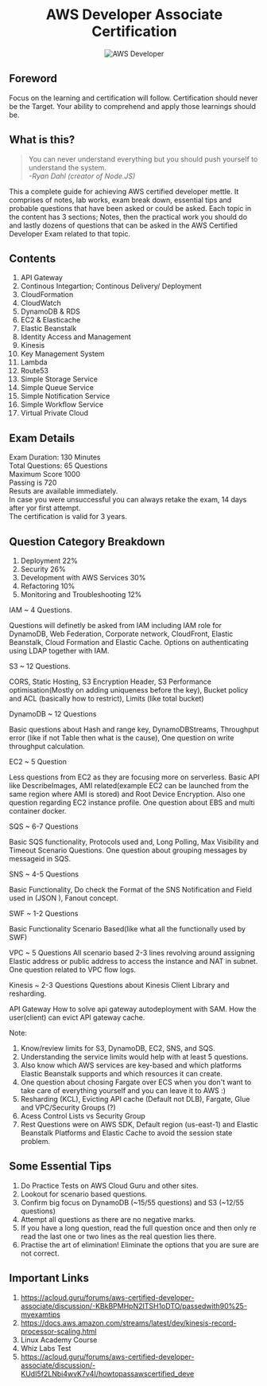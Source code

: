 <h1 align="center">AWS Developer Associate Certification</h1>

<div align="center">
    <img src="https://github.com/Shwetabh1/AWS_Certification/blob/master/Resources/aws_cert.png" alt="AWS Developer"/>
</div>

## Foreword
Focus on the learning and certification will follow. Certification should never be the Target. Your ability to comprehend and apply those learnings should be.

## What is this?
> You can never understand everything but you should push yourself to understand the system.<br/>
> *-Ryan Dahl (creator of Node.JS)*

This a complete guide for achieving AWS certified developer mettle. It comprises of notes, lab works, exam break down, essential tips and probable questions that have been asked or could be asked. Each topic in the content has 3 sections; Notes, then the practical work you should do and lastly dozens of questions that can be asked in the AWS Certified Developer Exam related to that topic.

## Contents
1. API Gateway
1. Continous Integartion; Continous Delivery/ Deployment
1. CloudFormation
1. CloudWatch
1. DynamoDB & RDS
1. EC2 & Elasticache
1. Elastic Beanstalk
1. Identity Access and Management
1. Kinesis
1. Key Management System
1. Lambda
1. Route53
1. Simple Storage Service
1. Simple Queue Service
1. Simple Notification Service
1. Simple Workflow Service
1. Virtual Private Cloud

## Exam Details

Exam Duration: 130 Minutes<br/>
Total Questions: 65 Questions<br/>
Maximum Score 1000<br/>
Passing is 720<br/>
Resuts are available immediately.<br/>
In case you were unsuccessful you can always retake the exam, 14 days after yor first attempt.<br/>
The certification is valid for 3 years.<br/>

## Question Category Breakdown

1. Deployment 22%<br/>
1. Security 26%<br/>
1. Development with AWS Services 30%<br/>
1. Refactoring 10%<br/>
1. Monitoring and Troubleshooting 12%<br/>

IAM ~ 4 Questions.

Questions will definetly be asked from IAM including IAM role for DynamoDB, Web Federation, Corporate network, CloudFront, Elastic Beanstalk, Cloud Formation and Elastic Cache.
Options on authenticating using LDAP together with IAM.

S3 ~ 12 Questions.

CORS, Static Hosting, S3 Encryption Header, S3 Performance optimisation(Mostly on adding uniqueness before the key), Bucket policy and ACL (basically how to restrict), Limits (like total bucket)

DynamoDB ~ 12 Questions

Basic questions about Hash and range key, DynamoDBStreams, Throughput error (like if not Table then what is the cause), One question on write throughput calculation.

EC2 ~ 5 Question

Less questions from EC2 as they are focusing more on serverless. Basic API like DescribeImages, AMI related(example EC2 can be launched from the same region where AMI is stored) and Root Device Encryption. Also one question regarding EC2 instance profile. One question about EBS and multi container docker.

SQS  ~ 6-7 Questions

Basic SQS functionality, Protocols used and, Long Polling, Max Visibility and Timeout Scenario Questions. One question about grouping messages by messageid in SQS.

SNS ~ 4-5 Questions

Basic Functionality, Do check the Format of the SNS Notification and Field used in (JSON ), Fanout concept.

SWF ~ 1-2 Questions

Basic Functionality Scenario Based(like what all the functionally used by SWF)

VPC ~ 5 Questions
All scenario based 2-3 lines revolving around assigning Elastic address or public address to access the instance and NAT in subnet. One question related to VPC flow logs.

Kinesis ~ 2-3 Questions
Questions about Kinesis Client Library and resharding.

API Gateway
How to solve api gateway autodeployment with SAM.
How the user(client) can evict API gateway cache.

Note: 
1. Know/review limits for S3, DynamoDB, EC2, SNS, and SQS. 
1. Understanding the service limits would help with at least 5 questions.
1. Also know which AWS services are key-based and which platforms Elastic Beanstalk supports and which resources it can create.
1. One question about chosing Fargate over ECS when you don't want to take care of everything yourself and you can leave it to AWS :)
1. Resharding (KCL), Evicting API cache (Default not DLB), Fargate, Glue and VPC/Security Groups (?)
1. Acess Control Lists vs Security Group
1. Rest Questions were on AWS SDK, Default region (us-east-1) and Elastic Beanstalk Platforms and Elastic Cache to avoid the session state problem.  

## Some Essential Tips
1. Do Practice Tests on AWS Cloud Guru and other sites.
1. Lookout for scenario based questions.
1. Confirm big focus on DynamoDB (~15/55 questions) and S3 (~12/55 questions)
1. Attempt all questions as there are no negative marks.
1. If you have a long question, read the full question once and then only re read the last one or two lines as the real question lies there.
1. Practise the art of elimination! Eliminate the options that you are sure are not correct.

## Important Links

1. https://acloud.guru/forums/aws-certified-developer-associate/discussion/-KBkBPMHpN2ITSH1oDTO/passedwith90%25-myexamtips
1. https://docs.aws.amazon.com/streams/latest/dev/kinesis-record-processor-scaling.html
1. Linux Academy Course
1. Whiz Labs Test
1. https://acloud.guru/forums/aws-certified-developer-associate/discussion/-KUdI5f2LNbi4wvK7v4I/howtopassawscertified_deve
